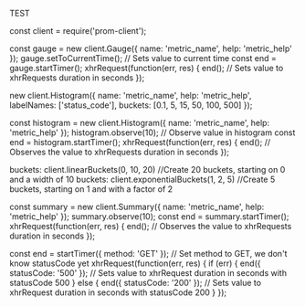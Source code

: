 TEST

const client = require('prom-client');

const gauge = new client.Gauge({ name: 'metric_name', help: 'metric_help' });
gauge.setToCurrentTime(); // Sets value to current time
const end = gauge.startTimer();
xhrRequest(function(err, res) {
  end(); // Sets value to xhrRequests duration in seconds
});


new client.Histogram({
  name: 'metric_name',
  help: 'metric_help',
  labelNames: ['status_code'],
  buckets: [0.1, 5, 15, 50, 100, 500]
});


const histogram = new client.Histogram({
  name: 'metric_name',
  help: 'metric_help'
});
histogram.observe(10); // Observe value in histogram
const end = histogram.startTimer();
xhrRequest(function(err, res) {
  end(); // Observes the value to xhrRequests duration in seconds
});


  buckets: client.linearBuckets(0, 10, 20) //Create 20 buckets, starting on 0 and a width of 10
  buckets: client.exponentialBuckets(1, 2, 5) //Create 5 buckets, starting on 1 and with a factor of 2


const summary = new client.Summary({
  name: 'metric_name',
  help: 'metric_help'
});
summary.observe(10);
const end = summary.startTimer();
xhrRequest(function(err, res) {
  end(); // Observes the value to xhrRequests duration in seconds
});

const end = startTimer({ method: 'GET' }); // Set method to GET, we don't know statusCode yet
xhrRequest(function(err, res) {
  if (err) {
    end({ statusCode: '500' }); // Sets value to xhrRequest duration in seconds with statusCode 500
  } else {
    end({ statusCode: '200' }); // Sets value to xhrRequest duration in seconds with statusCode 200
  }
});
